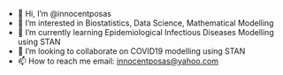 - 👋 Hi, I’m @innocentposas
- 👀 I’m interested in Biostatistics, Data Science, Mathematical Modelling 
- 🌱 I’m currently learning Epidemiological Infectious Diseases Modelling using STAN 
- 💞️ I’m looking to collaborate on COVID19 modelling using STAN 
- 📫 How to reach me email: innocentposas@yahoo.com 

<!---
innocentposas/innocentposas is a ✨ special ✨ repository because its `README.md` (this file) appears on your GitHub profile.
You can click the Preview link to take a look at your changes.
--->
